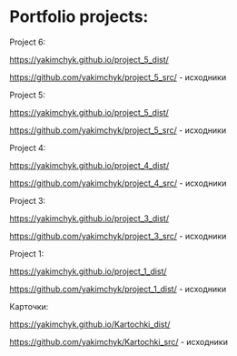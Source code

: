 # Portfolio projects:

Project 6:

https://yakimchyk.github.io/project_5_dist/

https://github.com/yakimchyk/project_5_src/ - исходники

Project 5:

https://yakimchyk.github.io/project_5_dist/

https://github.com/yakimchyk/project_5_src/ - исходники

Project 4:

https://yakimchyk.github.io/project_4_dist/

https://github.com/yakimchyk/project_4_src/ - исходники

Project 3:

https://yakimchyk.github.io/project_3_dist/

https://github.com/yakimchyk/project_3_src/ - исходники

Project 1:

https://yakimchyk.github.io/project_1_dist/

https://github.com/yakimchyk/project_1_dist/ - исходники

Карточки:

https://yakimchyk.github.io/Kartochki_dist/

https://github.com/yakimchyk/Kartochki_src/ - исходники
